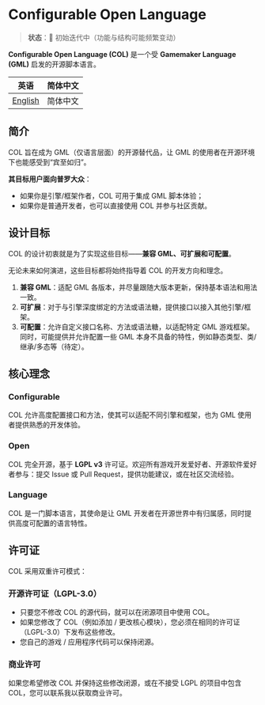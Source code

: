# Configurable Open Language

> **状态**：🚧 初始迭代中（功能与结构可能频繁变动）

**Configurable Open Language (COL)** 是一个受 **Gamemaker Language (GML)** 启发的开源脚本语言。

| 英语                     | 简体中文 |
|------------------------|------|
| [English](./readme.md) | 简体中文 |

## 简介

COL 旨在成为 GML（仅语言层面）的开源替代品，让 GML 的使用者在开源环境下也能感受到“宾至如归”。

**其目标用户面向普罗大众**：

- 如果你是引擎/框架作者，COL 可用于集成 GML 脚本体验；
- 如果你是普通开发者，也可以直接使用 COL 并参与社区贡献。

## 设计目标
COL 的设计初衷就是为了实现这些目标——**兼容 GML、可扩展和可配置**。

无论未来如何演进，这些目标都将始终指导着 COL 的开发方向和理念。
1. **兼容 GML**：适配 GML 各版本，并尽量跟随大版本更新，保持基本语法和用法一致。
2. **可扩展**：对于与引擎深度绑定的方法或语法糖，提供接口以接入其他引擎/框架。
3. **可配置**：允许自定义接口名称、方法或语法糖，以适配特定 GML 游戏框架。  
   同时，可能提供并允许配置一些 GML 本身不具备的特性，例如静态类型、类/继承/多态等（待定）。

## 核心理念

### Configurable

COL 允许高度配置接口和方法，使其可以适配不同引擎和框架，也为 GML 使用者提供熟悉的开发体验。

### Open

COL 完全开源，基于 **LGPL v3** 许可证。欢迎所有游戏开发爱好者、开源软件爱好者参与：提交 Issue 或 Pull
Request，提供功能建议，或在社区交流经验。

### Language

COL 是一门脚本语言，其使命是让 GML 开发者在开源世界中有归属感，同时提供高度可配置的语言特性。


## 许可证
COL 采用双重许可模式：

### 开源许可证（LGPL-3.0）
- 只要您不修改 COL 的源代码，就可以在闭源项目中使用 COL。
- 如果您修改了 COL（例如添加 / 更改核心模块），您必须在相同的许可证（LGPL-3.0）下发布这些修改。
- 您自己的游戏 / 应用程序代码可以保持闭源。

### 商业许可
如果您希望修改 COL 并保持这些修改闭源，或在不接受 LGPL 的项目中包含 COL，您可以联系我以获取商业许可。